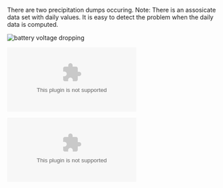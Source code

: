 There are two precipitation dumps occuring.    Note: There is an assosicate data set with daily values. It is easy to detect the problem when the daily data is computed.





![battery voltage dropping](https://github.com/usbr/pisces-example-data/raw/master/data-issues/precipitation/precipitation_gauge_manual_dump.jpg)

![15 minute Data](https://github.com/usbr/pisces-example-data/raw/master/data-issues/battery/precipitation_gauge_manual_dump.csv )

![Daily Data](https://github.com/usbr/pisces-example-data/raw/master/data-issues/battery/precipitation_gauge_manual_dump_daily.csv)
